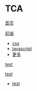 

# TCA

[首页](index.md)

[前端]()

  * [css]()
  * [javascript]()
  * [更多]()
  
[test]()

[test]()

  * [test]()